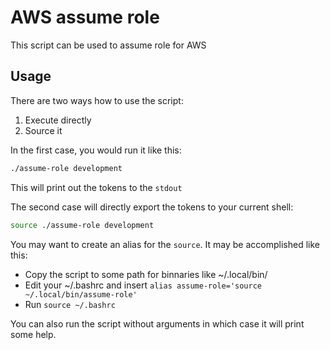 # AWS assume role

This script can be used to assume role for AWS

## Usage

There are two ways how to use the script:

1. Execute directly
2. Source it

In the first case, you would run it like this:

```bash
./assume-role development
```

This will print out the tokens to the `stdout`

The second case will directly export the tokens to your current shell:

```bash
source ./assume-role development
```

You may want to create an alias for the `source`. It may be accomplished like this:

* Copy the script to some path for binnaries like ~/.local/bin/
* Edit your ~/.bashrc and insert `alias assume-role='source ~/.local/bin/assume-role'`
* Run `source ~/.bashrc`

You can also run the script without arguments in which case it will print some help.

